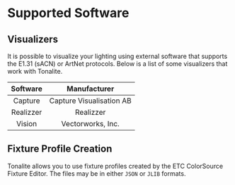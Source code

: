# Supported Software

## Visualizers

It is possible to visualize your lighting using external software that supports the E1.31 (sACN) or ArtNet protocols. Below is a list of some visualizers that work with Tonalite.

| Software    | Manufacturer               |
|:-----------:|:--------------------------:|
| Capture     | Capture Visualisation AB   |
| Realizzer   | Realizzer                  |
| Vision      | Vectorworks, Inc.          |

## Fixture Profile Creation

Tonalite allows you to use fixture profiles created by the ETC ColorSource Fixture Editor. The files may be in either `JSON` or `JLIB` formats.